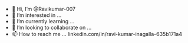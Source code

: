 - 👋 Hi, I’m @Ravikumar-007
- 👀 I’m interested in ...
- 🌱 I’m currently learning ...
- 💞️ I’m looking to collaborate on ...
- 📫 How to reach me ...
        linkedin.com/in/ravi-kumar-inagalla-635b171a4

<!---
Ravikumar-007/Ravikumar-007 is a ✨ special ✨ repository because its `README.md` (this file) appears on your GitHub profile.
You can click the Preview link to take a look at your changes.
--->
